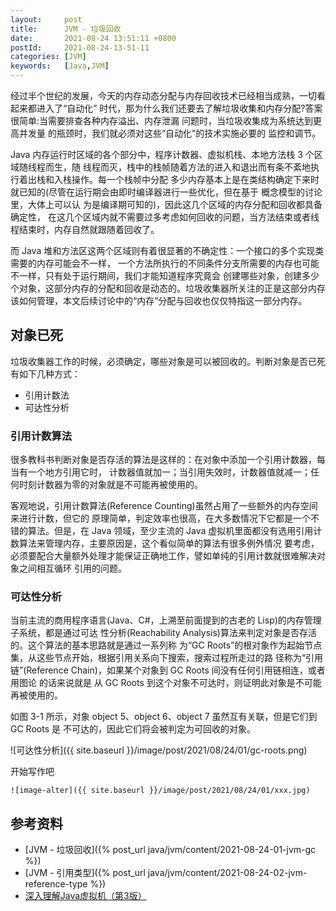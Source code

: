 ```yaml
---
layout:     post
title:      JVM - 垃圾回收
date:       2021-08-24 13:51:11 +0800
postId:     2021-08-24-13-51-11
categories: [JVM]
keywords:   [Java,JVM]
---
```


经过半个世纪的发展，今天的内存动态分配与内存回收技术已经相当成熟，一切看起来都进入了“自动化”
时代，那为什么我们还要去了解垃圾收集和内存分配?答案很简单:当需要排查各种内存溢出、内存泄漏
问题时，当垃圾收集成为系统达到更高并发量 的瓶颈时，我们就必须对这些“自动化”的技术实施必要的
监控和调节。

Java 内存运行时区域的各个部分中，程序计数器、虚拟机栈、本地方法栈 3 个区域随线程而生，随
线程而灭，栈中的栈帧随着方法的进入和退出而有条不紊地执行着出栈和入栈操作。每一个栈帧中分配
多少内存基本上是在类结构确定下来时就已知的(尽管在运行期会由即时编译器进行一些优化，但在基于
概念模型的讨论里，大体上可以认 为是编译期可知的)，因此这几个区域的内存分配和回收都具备确定性，
在这几个区域内就不需要过多考虑如何回收的问题，当方法结束或者线程结束时，内存自然就跟随着回收了。

而 Java 堆和方法区这两个区域则有着很显著的不确定性：一个接口的多个实现类需要的内存可能会不一样，
一个方法所执行的不同条件分支所需要的内存也可能不一样，只有处于运行期间，我们才能知道程序究竟会
创建哪些对象，创建多少个对象，这部分内存的分配和回收是动态的。垃圾收集器所关注的正是这部分内存
该如何管理，本文后续讨论中的“内存”分配与回收也仅仅特指这一部分内存。

## 对象已死
垃圾收集器工作的时候，必须确定，哪些对象是可以被回收的。判断对象是否已死有如下几种方式：
* 引用计数法
* 可达性分析

### 引用计数算法
很多教科书判断对象是否存活的算法是这样的：在对象中添加一个引用计数器，每当有一个地方引用它时，
计数器值就加一；当引用失效时，计数器值就减一；任何时刻计数器为零的对象就是不可能再被使用的。

客观地说，引用计数算法(Reference Counting)虽然占用了一些额外的内存空间来进行计数，但它的
原理简单，判定效率也很高，在大多数情况下它都是一个不错的算法。但是，在 Java 领域，至少主流的 
Java 虚拟机里面都没有选用引用计数算法来管理内存，主要原因是，这个看似简单的算法有很多例外情况
要考虑，必须要配合大量额外处理才能保证正确地工作，譬如单纯的引用计数就很难解决对象之间相互循环
引用的问题。

### 可达性分析
当前主流的商用程序语言(Java、C#，上溯至前面提到的古老的 Lisp)的内存管理子系统，都是通过可达
性分析(Reachability Analysis)算法来判定对象是否存活的。这个算法的基本思路就是通过一系列称
为“GC Roots”的根对象作为起始节点集，从这些节点开始，根据引用关系向下搜索，搜索过程所走过的路
径称为“引用链”(Reference Chain)，如果某个对象到 GC Roots 间没有任何引用链相连，或者用图论
的话来说就是 从 GC Roots 到这个对象不可达时，则证明此对象是不可能再被使用的。

如图 3-1 所示，对象 object 5、object 6、object 7 虽然互有关联，但是它们到 GC Roots 是
不可达的，因此它们将会被判定为可回收的对象。

![可达性分析]({{ site.baseurl }}/image/post/2021/08/24/01/gc-roots.png)




开始写作吧
```
![image-alter]({{ site.baseurl }}/image/post/2021/08/24/01/xxx.jpg)
```

## 参考资料
* [JVM - 垃圾回收]({% post_url java/jvm/content/2021-08-24-01-jvm-gc %})
* [JVM - 引用类型]({% post_url java/jvm/content/2021-08-24-02-jvm-reference-type %})
* [深入理解Java虚拟机（第3版）](https://book.douban.com/subject/34907497/)
